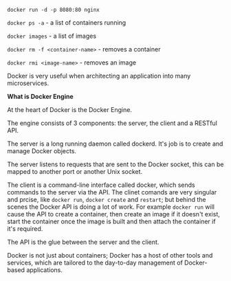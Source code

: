 `docker run -d -p 8080:80 nginx` 

`docker ps -a` - a list of containers running

`docker images` - a list of images

`docker rm -f <container-name>` - removes a container

`docker rmi <image-name>` - removes an image

Docker is very useful when architecting an application into many microservices.  

__What is Docker Engine__

At the heart of Docker is the Docker Engine.

The engine consists of 3 components: the server, the client and a RESTful API.

The server is a long running daemon called dockerd. It's job is to create and manage Docker objects.

The server listens to requests that are sent to the Docker socket,  this can be mapped to another port or another Unix socket.

The client is a command-line interface called docker, which sends commands to the server via the API. The clinet comands are very singular and prcise, like `docker run`, `docker create` and `restart`; but behind the scenes the Docker API is doing a lot of work.  For example `docker run` will cause the API to create a container, then create an image if it doesn't exist, start the container once the image is built and then attach the container if it's required.

The API is the glue between the server and the client.

Docker is not just about containers; Docker has a host of other tools and services, which are tailored to the day-to-day management of Docker-based applications.